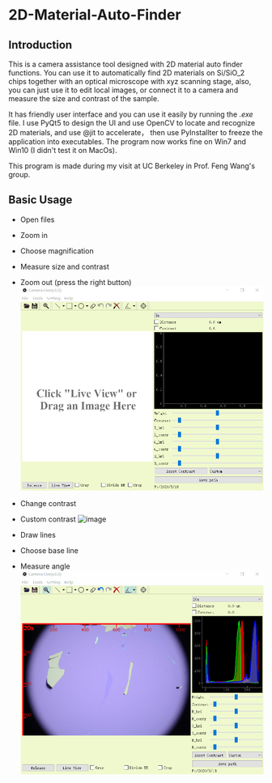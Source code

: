 # 2D-Material-Auto-Finder

## Introduction

This is a camera assistance tool designed with 2D material auto finder functions. 
You can use it to automatically find 2D materials on 
Si/SiO_2 chips together with an optical microscope with xyz scanning stage, also, you can just use it to edit local images, or 
connect it to a camera and measure the size and contrast of the sample. 

It has friendly user interface and you can use it easily by running the *.exe* file. I use PyQt5 to design the UI and use OpenCV to locate 
and recognize 2D materials, and use @jit to accelerate， then use PyInstallter to freeze the application into executables. 
The program now works fine on Win7 and Win10 (I didn't test it on MacOs).

This program is made during my visit at UC Berkeley in Prof. Feng Wang's group.

## Basic Usage
- Open files
- Zoom in
- Choose magnification
- Measure size and contrast
- Zoom out (press the right button)
![image](https://github.com/jingxuxie/2D-Material-Auto-Finder/blob/master/readme/start.gif)

- Change contrast
- Custom contrast
![image](https://github.com/jingxuxie/2D-Material-Auto-Finder/blob/master/readme/contrast.gif)

- Draw lines
- Choose base line
- Measure angle
![image](https://github.com/jingxuxie/2D-Material-Auto-Finder/blob/master/readme/angle.gif)
